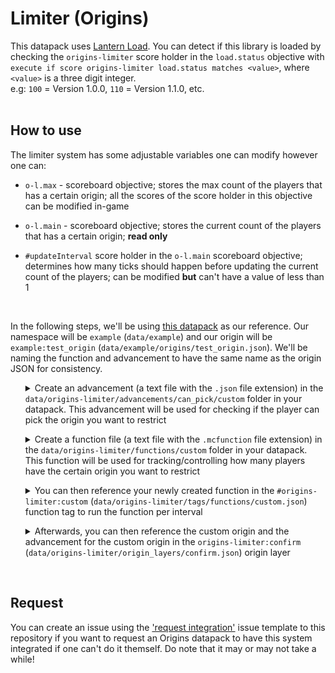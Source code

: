 # Limiter (Origins)

This datapack uses [Lantern Load](https://github.com/LanternMC/Load). You can detect if this library is loaded by checking the `origins-limiter` score holder in the `load.status` objective with `execute if score origins-limiter load.status matches <value>`, where `<value>` is a three digit integer.
<br>
e.g: `100` = Version 1.0.0, `110` = Version 1.1.0, etc.
<br>
<br>


## How to use
The limiter system has some adjustable variables one can modify however one can:

* `o-l.max` - scoreboard objective; stores the max count of the players that has a certain origin; all the scores of the score holder in this objective can be modified in-game
  
* `o-l.main` - scoreboard objective; stores the current count of the players that has a certain origin; **read only**

* `#updateInterval` score holder in the `o-l.main` scoreboard objective; determines how many ticks should happen before updating the current count of the players; can be modified **but** can't have a value of less than 1
<br>

In the following steps, we'll be using [this datapack](https://github.com/eggohito/origins-limiter/files/6864726/example_pack.zip) as our reference. Our namespace will be `example` (`data/example`) and our origin will be `example:test_origin` (`data/example/origins/test_origin.json`). We'll be naming the function and advancement to have the same name as the origin JSON for consistency.
<br>


<ol>
<details>

<summary>Create an advancement (a text file with the <code>.json</code> file extension) in the <code>data/origins-limiter/advancements/can_pick/custom</code> folder in your datapack. This advancement will be used for checking if the player can pick the origin you want to restrict</summary>

```json
{
    "criteria": {
        "dummy": {
            "trigger": "minecraft:impossible"
        }
    }
}
```

</details>
</ol>

<ol>
<details>

<summary>Create a function file (a text file with the <code>.mcfunction</code> file extension) in the <code>data/origins-limiter/functions/custom</code> folder in your datapack. This function will be used for tracking/controlling how many players have the certain origin you want to restrict</summary>

```mcfunction
#   Set the max count for this origin once (can then be changed in-game afterwards)
execute unless score %test_origin o-l.max = %test_origin o-l.max run scoreboard players set %test_origin o-l.max 1


#   Store the count of the players that currently have this origin
execute store result score %test_origin o-l.main if entity @a[nbt = {cardinal_components: {"origins:origin": {OriginLayers: [{Origin: "example:test_origin"}]}}}]


#   Grant the player an advancement to indicate that the player can choose the origin. Revoke the origin otherwise
execute if score %test_origin o-l.main < %test_origin o-l.max run advancement grant @a only origins-limiter:can_pick/custom/test_origin

execute if score %test_origin o-l.main >= %test_origin o-l.max run advancement revoke @a only origins-limiter:can_pick/custom/test_origin
```

* `%test_origin` score holder in the `o-l.main` objective is used for tracking how many players have the `example:test_origin` origin

* `%test_origin` score holder in the `o-l.max` objective is the max count of players that can have the `example:test_origin` origin

* `origins-limiter:can_pick/custom/test_origin` (`data/origins-limiter/advancements/custom/test_origin.json`) being the advancement for the `example:test_origin` origin

* `example:test_origin` (`data/example/origins/test_origin.json`) being the origin you want to restrict

</details>
</ol>

<ol>
<details>

<summary>You can then reference your newly created function in the <code>#origins-limiter:custom</code> (<code>data/origins-limiter/tags/functions/custom.json</code>) function tag to run the function per interval</summary>

```json
{
    "values": [
        "origins-limiter:custom/test_origin"
    ]
}
```

* `origins-limiter:custom/test_origin` (`data/origins-limiter/functions/custom/test_origin.mcfunction`) being the function for the `example:test_origin` origin

</details>
</ol>

<ol>
<details>
<summary>Afterwards, you can then reference the custom origin and the advancement for the custom origin in the <code>origins-limiter:confirm</code> (<code>data/origins-limiter/origin_layers/confirm.json</code>) origin layer</summary>

```json
{
    "origins": [
        {
            "condition": {
                "type": "origins:and",
                "conditions": [
                    {
                        "type": "origins:origin",
                        "origin": "example:test_origin"
                    },
                    {
                        "type": "origins:advancement",
                        "advancement": "origins-limiter:can_pick/custom/test_origin"
                    }
                ]
            },
            "origins": [
                "example:test_origin"
            ]
        }
    ]
}
```

* `origins-limiter:can_pick/custom/test_origin` (`data/origins-limiter/advancements/can_pick/custom/test_origin.json`) being the advancement for the `example:test_origin` origin

* `example:test_origin` (`data/example/origins/test_origin.json`) being the origin you want to restrict

</details>
</ol>
<br>


## Request
You can create an issue using the ['request integration'](https://github.com/eggohito/origins-limiter/issues/new?assignees=&labels=request&template=request-integration.md&title=%5BREQUEST%5D) issue template to this repository if you want to request an Origins datapack to have this system integrated if one can't do it themself. Do note that it may or may not take a while!

